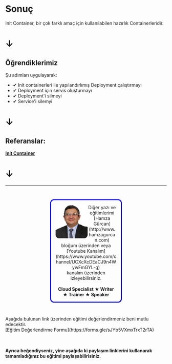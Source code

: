 # Sonuç #

Init Container, bir çok farklı amaç için kullanılabilen hazırlık Containerleridir.
# **&darr;**

## Öğrendiklerimiz ##
Şu adımları uygulayarak:

- &#x2714; Init containerleri ile yapılandırlımış Deployment çalıştırmayı
- &#x2714; Deployment için servis oluşturmayı
- &#x2714; Deployment'i silmeyi
- &#x2714; Service'i silemyi
# **&darr;**   

## Referanslar: ##

**[Init Container](https://kubernetes.io/docs/concepts/workloads/pods/init-containers/)**
# **&darr;**

------
<p style="text-align: center; padding: 1em; margin: 3em; margin-left: 10em; margin-right: 10em; border-; 1px; border-color: blue;  border-radius: 12px; border-style:outset">
<img align="left" src="./assets/img/hamza-gurcan.png" width="100" style="border-radius: 11px">
Diğer yazı ve eğitimlerimi <br>[Hamza Gürcan](http://www.hamzagurcan.com)<br> bloğum üzerinden veya <br>[Youtube Kanalım](https://www.youtube.com/channel/UCXcXcDEaCJ9n4WywFmGYL-g)<br> kanalım üzerinden izleyebilirsiniz.
<br><br>
<b>Cloud Specialist ★ Writer ★ Trainer ★ Speaker</b>
</p>

<p>
Aşağıda bulunan link üzerinden eğitimi değerlendirmeniz beni mutlu edecektir.
<br>[Eğitim Değerlendirme Formu](https://forms.gle/sJYb5VXmxTrxT2rTA)<br>
<br><br>

<b>Ayrıca beğendiyseniz, yine aşağıda ki paylaşım linklerini kullanarak tamamladığınız bu eğitimi paylaşabilirisiniz.</b>
</p>
